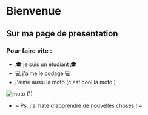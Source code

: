 # Bienvenue
## Sur ma page de presentation

### Pour faire vite :

  - :mortar_board: je suis un étudiant :mortar_board:
  - :computer: j'aime le codage :computer:
  - j'aime aussi la moto (c'est cool la moto )
    
  ![moto (1)](https://github.com/panoramix123/panoramix123/assets/105907601/85b3b23b-3806-43dc-9a54-68697cd165ef)


  - ~ Ps: j'ai hate d'apprendre de nouvelles choses ! ~
